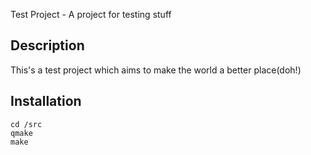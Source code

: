 Test Project - A project for testing stuff

## Description
This's a test project which aims to make the world a better place(doh!)

## Installation
```
cd /src
qmake
make
```

